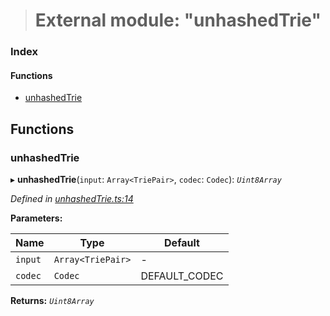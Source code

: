> # External module: "unhashedTrie"

### Index

#### Functions

* [unhashedTrie](_unhashedtrie_.md#unhashedtrie)

## Functions

###  unhashedTrie

▸ **unhashedTrie**(`input`: `Array<TriePair>`, `codec`: `Codec`): *`Uint8Array`*

*Defined in [unhashedTrie.ts:14](https://github.com/polkadot-js/common/blob/e5ab357/packages/trie-hash/src/unhashedTrie.ts#L14)*

**Parameters:**

Name | Type | Default |
------ | ------ | ------ |
`input` | `Array<TriePair>` | - |
`codec` | `Codec` |  DEFAULT_CODEC |

**Returns:** *`Uint8Array`*